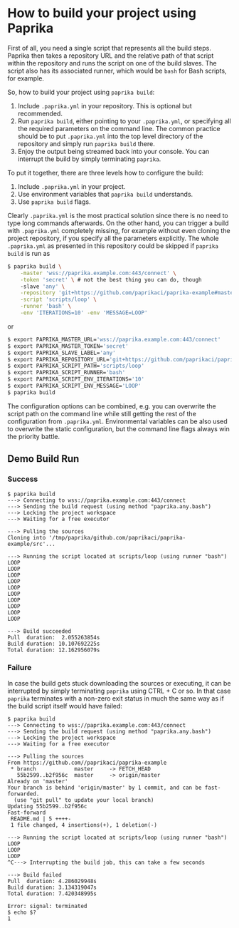 # How to build your project using Paprika #

First of all, you need a single script that represents all the build steps.
Paprika then takes a repository URL and the relative path of that script within
the repository and runs the script on one of the build slaves. The script also
has its associated runner, which would be `bash` for Bash scripts, for example.

So, how to build your project using `paprika build`:

1. Include `.paprika.yml` in your repository. This is optional but recommended.
2. Run `paprika build`, either pointing to your `.paprika.yml`, or specifying
   all the required parameters on the command line. The common practice should
   be to put `.paprika.yml` into the top level directory of the repository and
   simply run `paprika build` there.
3. Enjoy the output being streamed back into your console. You can interrupt
   the build by simply terminating `paprika`.

To put it together, there are three levels how to configure the build:

1. Include `.paprika.yml` in your project.
2. Use environment variables that `paprika build` understands.
3. Use `paprika build` flags.

Clearly `.paprika.yml` is the most practical solution since there is no need
to type long commands afterwards. On the other hand, you can trigger a build
with `.paprika.yml` completely missing, for example without even cloning the
project repository, if you specify all the parameters explicitly. The whole
`.paprika.yml` as presented in this repository could be skipped if `paprika
build` is run as

```bash
$ paprika build \
    -master 'wss://paprika.example.com:443/connect' \
    -token 'secret' \ # not the best thing you can do, though
    -slave 'any' \
    -repository 'git+https://github.com/paprikaci/paprika-example#master' \
    -script 'scripts/loop' \
    -runner 'bash' \
    -env 'ITERATIONS=10' -env 'MESSAGE=LOOP'
```

or

```bash
$ export PAPRIKA_MASTER_URL='wss://paprika.example.com:443/connect'
$ export PAPRIKA_MASTER_TOKEN='secret'
$ export PAPRIKA_SLAVE_LABEL='any'
$ export PAPRIKA_REPOSITORY_URL='git+https://github.com/paprikaci/paprika-example'
$ export PAPRIKA_SCRIPT_PATH='scripts/loop'
$ export PAPRIKA_SCRIPT_RUNNER='bash'
$ export PAPRIKA_SCRIPT_ENV_ITERATIONS='10'
$ export PAPRIKA_SCRIPT_ENV_MESSAGE='LOOP'
$ paprika build
```

The configuration options can be combined, e.g. you can overwrite the script
path on the command line while still getting the rest of the configuration from
`.paprika.yml`. Environmental variables can be also used to overwrite the static
configuration, but the command line flags always win the priority battle.

## Demo Build Run ##

### Success ###

```
$ paprika build
---> Connecting to wss://paprika.example.com:443/connect
---> Sending the build request (using method "paprika.any.bash")
---> Locking the project workspace
---> Waiting for a free executor

---> Pulling the sources
Cloning into '/tmp/paprika/github.com/paprikaci/paprika-example/src'...

---> Running the script located at scripts/loop (using runner "bash")
LOOP
LOOP
LOOP
LOOP
LOOP
LOOP
LOOP
LOOP
LOOP
LOOP

---> Build succeeded
Pull  duration:  2.055263854s
Build duration: 10.107692225s
Total duration: 12.162956079s
```

### Failure ###

In case the build gets stuck downloading the sources or executing, it can be
interrupted by simply terminating `paprika` using CTRL + C or so. In that case
`paprika` terminates with a non-zero exit status in much the same way as if the
build script itself would have failed:

```
$ paprika build
---> Connecting to wss://paprika.example.com:443/connect
---> Sending the build request (using method "paprika.any.bash")
---> Locking the project workspace
---> Waiting for a free executor

---> Pulling the sources
From https://github.com//paprikaci/paprika-example
 * branch            master     -> FETCH_HEAD
   55b2599..b2f956c  master     -> origin/master
Already on 'master'
Your branch is behind 'origin/master' by 1 commit, and can be fast-forwarded.
  (use "git pull" to update your local branch)
Updating 55b2599..b2f956c
Fast-forward
 README.md | 5 ++++-
 1 file changed, 4 insertions(+), 1 deletion(-)

---> Running the script located at scripts/loop (using runner "bash")
LOOP
LOOP
LOOP
^C---> Interrupting the build job, this can take a few seconds

---> Build failed
Pull  duration: 4.286029948s 
Build duration: 3.134319047s 
Total duration: 7.420348995s 

Error: signal: terminated
$ echo $?
1
```
